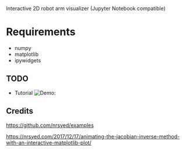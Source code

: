 Interactive 2D robot arm visualizer (Jupyter Notebook compatible)

# Requirements
- numpy
- matplotlib
- ipywidgets

## TODO
- Tutorial
![Demo:]( Robotics/images/demo.png )

## Credits
https://github.com/nrsyed/examples

https://nrsyed.com/2017/12/17/animating-the-jacobian-inverse-method-with-an-interactive-matplotlib-plot/
